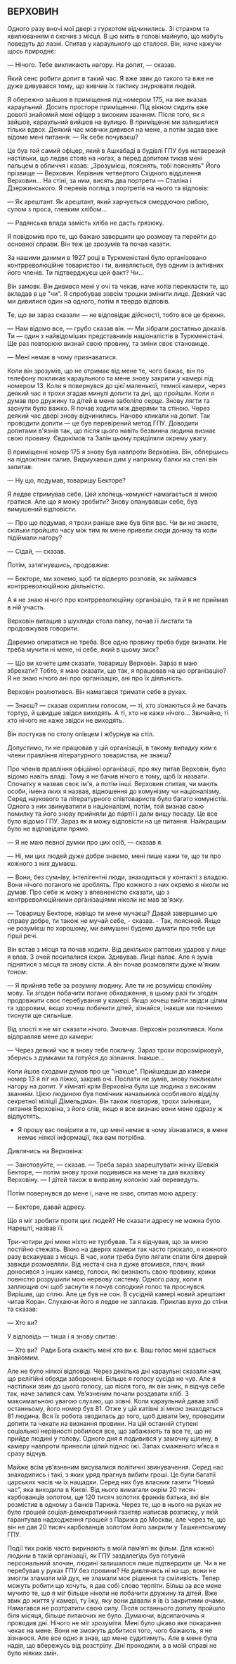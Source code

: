 ## ВЕРХОВИН

Одного разу вночі мої двері з гуркотом відчинились.
Зі страхом та хвилюванням я скочив з місця.
В цю мить в голові майнуло, що мабуть поведуть до лазні.
Спитав у караульного що сталося.
Він, наче кажучи щось природнє:

— Нічого.
Тебе викликають нагору.
На допит, — сказав.

Який сенс робити допит в такий час.
Я вже звик до такого та вже не дуже дивувався тому, що вивчив їх тактику знурювати людей.

Я обережно зайшов в приміщення під номером 175, на яке вказав караульний.
Досить просторе приміщення.
Під вікном сидить вже доволі знайомий мені офіцер з високим званням.
Після того, як я зайшов, караульний вийшов на вулицю.
В приміщенні ми залишилися тільки вдвох.
Деякий час мовчки дивився на мене, а потім задав вже відоме мені питання:
— Як себе почуваєш?

Це був той самий офіцер, який в Ашхабаді в будівлі ГПУ був нетверезий настільки, що ледве стояв на ногах, а перед допитом тикав мені пальцем в обличчя і казав: „Зрозумієш, пояснять, тобі пояснять"
Його прізвище — Верховин.
Керівник четвертого Східного відділення Верховин...
На стіні, за ним, висять два портрети — Сталіна і Дзержинського.
Я перевів погляд з портретів на нього та відповів:

— Як арештант.
Як арештант, який харчується смердючою рибою, супом з проса, глевким хлібом...

— Радянська влада замість хліба не дасть грязюку.

Я повідомив про те, що бажаю завершити цю розмову та перейти до основної справи.
Він теж це зрозумів та почав казати.

За нашими даними в 1927 році в Туркменістані було організовано контрреволюційне товариство і ти, виявляється, був одним із активних його членів.
Ти підтверджуєш цей факт?
Чи...

Він замовк.
Він дивився мені у очі та чекав, наче хотів перекласти те, що вкладав в це "чи".
Я спробував зовсім трошки змінити лице.
Деякий час ми дивилися один на одного, потім я твердо відповів.

Те, що ви зараз сказали — не відповідає дійсності, тобто все це брехня.

— Нам відомо все, — грубо сказав він. — Ми зібрали достатньо доказів.
Ти — один з найвідоміших представників націоналістів в Туркменістані.
Ще раз повторюю визнай свою провину, та зміни своє становище.

— Мені немає в чому признаватися.

Коли він зрозумів, що не отримає від мене те, чого бажає, він по телефону покликав караульного та мене знову закрили у камері під номером 13.
Коли я повернувся до цієї маленької, темної камери, через деякий час я трохи згадав минулі допити та дні, що пройшли.
Коли я думав про дружину та дітей в мене заболіло серце.
Знову лягти та заснути було важко.
Я почав ходити між дверями та стіною.
Через деякий час двері знову відчинились.
Наново кликали на допит.
Так проводити допити — це був перевірений метод ГПУ.
Доводити допитами в'язнів так, що після цього навіть безвинна людина визнає свою провину.
Євдокімов та Залін цьому приділяли окрему увагу.

В приміщенні номер 175 я знову був навпроти Верховіна.
Він, обпершись на підлокітник палив.
Видмухавши дим у напрямку балки на стелі він запитав:

— Ну що, подумав, товаришу Бекторе?

Я ледве стримував себе.
Цей хлопець-комуніст намагається зі мною гратися.
Але що я можу зробити?
Знову опанувавши себе, був вимушений відповісти.

— Про що подумав, я трохи раніше вже був біля вас.
Чи ви не знаєте, скільки пройшло часу між тим як мене привели сюди донизу та коли підіймали нагору?

— Сідай, — сказав.

Потім, затягнувшись, продовжив:

— Бекторе, ми хочемо, щоб ти відверто розповів, як займався контрреволюційною діяльністю.

А я не знаю нічого про контрреволюційну організацію, та й я не приймав в ній участь.

Верховін витащив з шухляди стола папку, почав її листати та продовжував говорити.

Даремно опиратися не треба.
Все одно провину треба буде визнати.
Не треба мучити ні мене, ні себе, який в цьому зиск?

— Що ви хочете цим сказати, товаришу Верховін.
Зараз я маю збрехати?
Тобто, я маю сказати, що так, я працював на цю організацію?
Я не знаю нічого ані про організацію, ані про їх діяльність.

Верховін розлютився.
Він намагався тримати себе в руках.

— Знаєш? — сказав охриплим голосом, — ті, хто зізнаються й не бачать тортур, й швидше звідси виходять.
А ті, хто не каже нічого...
Звичайно, ті хто нічого не каже звідси не виходять.

Він постукав по столу олівцем і жбурнув на стіл.

Допустимо, ти не працював у цій організації, в такому випадку ким є члени правління літературного товариства, не знаєш?

Про членів правління офіційної організації, про яку питав Верховін, було відомо навіть владі.
Тому я не бачив нічого в тому, щоб їх назвати.
Спочатку я назвав своє ім'я, а потім інші.
Верховин спитав, чи мають особи, імена яких я назвав, відношення до комунізму чи націоналізму.
Серед наукового та літературного співтовариств було багато комуністів.
Одного з них звинуватили в націоналізмі, потім, той визнав свою помилку та його знову прийняли до партії і дали вищу посаду.
Це все було відомо ГПУ.
Зараз як я можу відповісти на це питання.
Найкращим було не відповідати прямо.

— Я не маю певної думки про цих осіб, — сказав я.

— Ні, ми цих людей дуже добре знаємо, мені лише кажи те, що ти про кожного з них думаєш.

— Вони, без сумніву, інтелігентні люди, знаходяться у контакті з владою.
Вони нічого поганого не зроблять.
Про кожного з них окремо я ніколи не думав.
Про себе ж можу з впевненістю сказати, що з контрреволюційними організаціями ніколи не мав зв'язку.

— Товаришу Бекторе, навіщо ти мене мучаєш?
Давай завершимо цю справу добре, ти також не мучай себе, - сказав. - Так, пояснюй.
Якщо не розумієш по хорошому, ми вимушені будемо думати про тебе ще гірші речі.

Він встав з місця та почав ходити.
Від декількох раптових ударов у лице я впав.
З очей посипалися іскри.
Здивував.
Лице палає.
Але я зумів піднятися з місця та знову сісти.
А він почав розмовляти дуже м'яким тоном:

— Я прийняв тебе за розумну людину.
Але ти не розумієш спокійну мову.
Ти згоден побачити погане обходження, в цьому разі ти згоден продовжити своє перебування у камері.
Якщо хочеш вийти звідси цілим та здоровим, якщо хочеш побачити дітей, зізнайся, інакше ми почнемо тиснути ще сильніше.

Від злості я не міг сказати нічого.
Змовчав.
Верховін розлютився.
Коли відправляв мене до камери:

— Через деякий час я знову тебе покличу.
Зараз трохи порозмірковуй, зберись з думками та готуйся до зізнання.
Інакше...

Коли йшов сходами думав про це "інакше".
Прийшедши до камери номер 13 я ліг на ліжко, закрив очі.
Поспати не зумів, знову покликали нагору на допит.
У кімнаті крім Верховіна була ще людина з високим званням.
Цією людиною був помічник начальника особливого відділу секретної міліції Дімельдман.
Він також повторив, трохи змінивши, питання Верховіна, з його слів, якщо я все визнаю вони мене одразу ж відпустять.

- Я прошу вас повірити в те, що мені немає в чому зізнаватися, в мене немає ніякої інформації, яка вам потрібна.

Дивлячись на Верховіна:

— Занотовуйте, — сказав. — Треба зараз заарештувати жінку Шевкія Бекторе, — потім знову трохи подивився на мене та дав вказівку Верховіну. — І дітей також в виправну колонію хай переведуть.

Потім повернувся до мене і, наче не знає, спитав мою адресу:

— Бекторе, давай адресу.

Що я міг зробити проти цих людей?
Не сказати адресу не можна було.
Нарешті, назвав її.

Три-чотири дні мене ніхто не турбував.
Та я відчував, що за мною постійно стежать.
Вікно на дверях камери так часто грюкало, я кожного разу вскакував з місця.
В час, коли треба було лягати спати біля дверей завжди розмовляли.
Від нестачі сна я дуже втомився, плач, який доносився з інших камер, голоси, які визнають свою провину, крики повністю розрушили мою нервову систему.
Одного разу, коли я заплющив очі щоб заснути я почув солодкий голос та проснувся.
Вирішив, що сплю.
Але це був не сон.
В сусідній камері новий арештант читав Коран.
Слухаючи його я ледве не заплакав.
Приклав вухо до стіни та сказав:

— Хто ви?

У відповідь — тиша і я знову спитав:

— Хто ви? 
Ради Бога скажіть мені хто ви є.
Ваш голос мені здається знайомим.

Але не було ніякої відповіді.
Через декілька дні караульні сказали нам, що релігійні обряди заборонені.
Більше я голосу сусіда не чув.
Але я настільки звик до цього голосу, що після того, як він зник, я відчув себе так, наче залився сам.
Ув’язненим почали роздавати хліб.
З максимальною увагою слухаю, що зовні.
Коли караульний давав хліб останньому, його номер був 81.
Отже у цій катівні зі мною знаходяться 81 людина.
Вся їх робота зводилась до того, щоб давати їжу, проводити допити та чекати на визнання провини.
На цій останній ступені соціальної нерівності робилося все, що забажають та все те, що не прийде людині у голову.
Одного дня я подивився у замочну щілину, в камеру навпроти принесли цілий піднос їжі.
Запах смаженого м’яса я сразу відчув.

Майже всім ув’язненим висувалися політичні звинувачення.
Серед нас знаходились і такі, з яких уряд прагнув вибити гроші.
Це були багатії царських часів чи їх нащадки.
Серед них був власник газети “Новий час”, яка виходила в Києві.
Від нього вимагали окрім 20 тисяч карбованців золотом, ще 120 тисяч золотих франків батька, які він розмістив в одному з банків Парижа.
Через те, що в нього на руках не було грошей соціал-демократичний газетяр написав розписку, у якій гарантував надходження грошей з Парижа до Москви, але через те, що він не дав 20 тисяч карбованців золотом його закрили у Ташкентському ГПУ.

Події тих років часто виринають в моїй пам’яті як фільм.
Для кожної людини в такій організації, як ГПУ заздалегідь був готувий персональний злочин, людині залишалося лише підтвердити це.
Чи я не перебував у руках ГПУ без провини?
Не дивлячись ні на що, вони не змогли зламати мій дух, не зламали моє рішення та сміливість.
Тепер можуть робити що хочуть, я дав собі слово терпіти.
Більш за все мене мучило те, що я міг більше ніколи не побачити дружину та дітей.
Вже звик до життя у камері, ту їжу, яку вони давали я їв із закритими очами.
Намагався не розтратити свою силу.
Після останнього допиту пройшло біля місяця, більше питаючих не було.
Думаючи, відсипаючичь я проводив дні.
Нічого не міг зрозуміти.
Мені було цікаво яке покарання чекає на мене.
Вони не зможуть добитися того, чого бажають, я не зізнаюся.
Але все одно я знав, що мене судитимуть.
Але в мене була надія, що вбережусь від розстрілу.
Дні проходили, а в моїй справі не було ніяких змін.
